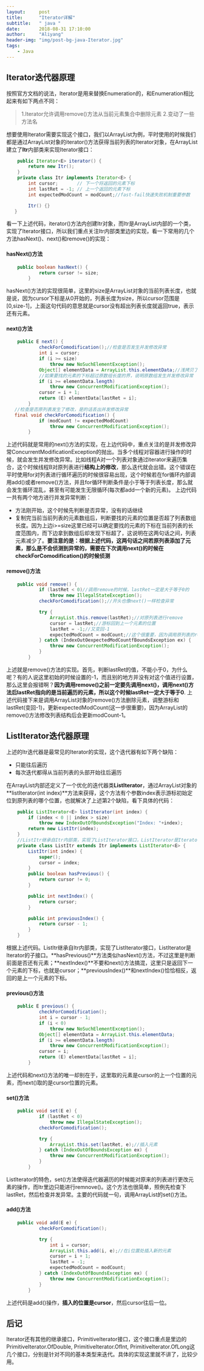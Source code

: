 ```yaml
---
layout:     post
title:      "Iterator详解"
subtitle:   " java "
date:       2018-08-31 17:10:00
author:     "Aliyang"
header-img: "img/post-bg-java-Iterator.jpg"
tags:
    - Java
---
```

## Iterator迭代器原理
按照官方文档的说法，Iterator是用来替换Enumeration的，和Enumeration相比起来有如下两点不同：
> 1.Iterator允许调用remove()方法从当前元素集合中删除元素
> 2.变动了一些方法名

想要使用Iterator需要实现这个接口，我们以ArrayList为例，平时使用的时候我们都是通过ArrayList对象的iterator()方法获得当前列表的Iterator对象，在ArrayList建立了**Itr**内部类来实现Iterator接口：
``` java
	public Iterator<E> iterator() {
        return new Itr();
    }
	private class Itr implements Iterator<E> {
        int cursor;       // 下一个将返回的元素下标
        int lastRet = -1; // 上一个返回的元素下标
        int expectedModCount = modCount;//fast-fail快速失败机制重要参数

        Itr() {}
   }
```
看一下上述代码，iterator()方法内创建Itr对象，而Itr是ArrayList内部的一个类，实现了Iterator接口，所以我们重点关注Itr内部类里边的实现，看一下常用的几个方法hasNext()、next()和remove()的实现：

#### hasNext()方法
``` java
	public boolean hasNext() {
            return cursor != size;
        }
```
hasNext()方法的实现很简单，这里的size是ArrayList对象的当前列表长度，也就是说，因为cursor下标是从0开始的，列表长度为size，所以cursor范围是[0,size-1]，上面这句代码的意思就是cursor没有超出列表长度就返回true，表示还有元素。

#### next()方法
``` java
	public E next() {
            checkForComodification();//检查是否发生并发修改异常
            int i = cursor;
            if (i >= size)
                throw new NoSuchElementException();
            Object[] elementData = ArrayList.this.elementData;//浅拷贝了一份原数组的所有元素
            //如果要找的元素的下标超过原数组长度的界，说明原数组发生并发修改异常
            if (i >= elementData.length)
                throw new ConcurrentModificationException();
            cursor = i + 1;
            return (E) elementData[lastRet = i];
        }
   //检查是否原列表发生了修改，是的话丢出并发修改异常
   final void checkForComodification() {
            if (modCount != expectedModCount)
                throw new ConcurrentModificationException();
        }
```
上述代码就是常用的next()方法的实现，在上边代码中，重点关注的是并发修改异常ConcurrentModificationException的抛出。当多个线程对容器进行操作的时候，就会发生并发修改异常。比如线程A对一个列表对象通过iterator来遍历集合，这个时候线程B对原列表进行**结构上的修改**，那么迭代就会出错。这个错误在平时使用for对列表进行循环遍历的时候很容易出现，这个时候若在for循环内部调用add()或者remove()方法，并且for循环判断条件是小于等于列表长度，那么就会发生循环混乱，甚至有可能发生无限循环(每次都add一个新的元素)。
上边代码一共有两个地方进行并发异常判断：

* 方法刚开始，这个时候先判断是否异常，没有的话继续
* 复制完当前当前列表的元素数组后，判断要找的元素的位置是否超了列表数组长度。因为上边i>=size这里已经可以确定要找的元素的下标在当前列表的长度范围内，而下边拿到数组后却发现下标超了，这说明在这两句话之间，列表元素减少了。**要注意的是：根据上述代码，这两句话之间若原列表添加了元素，那么是不会侦测到异常的，需要在下次调用next()的时候在checkForComodification()的时候侦测**

#### remove()方法
``` java
	public void remove() {
            if (lastRet < 0)//调用remove的时候，lastRet一定是大于等于0的
                throw new IllegalStateException();
            checkForComodification();//开头也像next()一样检查异常

            try {
                ArrayList.this.remove(lastRet);//对原列表进行remove
                cursor = lastRet;//游标回到上一个元素的位置
                lastRet = -1;//又变回-1
                expectedModCount = modCount;//这个很重要，因为调用原列表的remove方法后，modCount会-1，所以如果情况正常，expectedModCount和modCount的值必须相等的
            } catch (IndexOutOexpectedModCountfBoundsException ex) {
                throw new ConcurrentModificationException();
            }
        }
```
上述就是remove()方法的实现。首先，判断lastRet的值，不能小于0，为什么呢？有的人说这里初始的时候设置的-1，而且别的地方并没有对这个值进行设置，那么这里会报错啊？**因为调用remove()之前一定要先调用next()，调用next()方法后lastRet指向的是当前遍历的元素，所以这个时候lastRet一定大于等于0**.
上述代码接下来是调用ArrayList对象的remove()方法删除元素，调整游标和lastRet(变回-1)，更新expectedModCount(这一步很重要)，因为ArrayList的remove()方法修改列表结构后会更新modCount-1。

## ListIterator迭代器原理
上述的Itr迭代器是最常见的Iterator的实现，这个迭代器有如下两个缺陷：

* 只能往后遍历
* 每次迭代都得从当前列表的头部开始往后遍历

在ArrayList内部还定义了一个优化的迭代器类**ListIterator**，通过ArrayList对象的**listIterator(int index)**方法来获得，这个方法有个参数index表示游标初始定位到原列表的哪个位置，也就解决了上述第2个缺陷，看下具体的代码：
``` java
	public ListIterator<E> listIterator(int index) {
        if (index < 0 || index > size)
            throw new IndexOutOfBoundsException("Index: "+index);
        return new ListItr(index);
    }
    //ListItr继承自Itr内部类，实现了ListIterator接口，ListIterator是Iterator的子接口
    private class ListItr extends Itr implements ListIterator<E> {
        ListItr(int index) {
            super();
            cursor = index;
        }
        public boolean hasPrevious() {
            return cursor != 0;
        }

        public int nextIndex() {
            return cursor;
        }

        public int previousIndex() {
            return cursor - 1;
        }
    }
```
根据上述代码。ListItr继承自Itr内部类，实现了ListIterator接口，ListIterator是Iterator的子接口。**hasPrevious()**方法类似hasNext()方法，不过这里是判断前面是否还有元素；**nextIndex()**不要和next()方法搞混，这里只是返回下一个元素的下标，也就是cursor；**previousIndex()**和nextIndex()恰恰相反，返回的是上一个元素的下标。

#### previous()方法
``` java
	public E previous() {
            checkForComodification();
            int i = cursor - 1;
            if (i < 0)
                throw new NoSuchElementException();
            Object[] elementData = ArrayList.this.elementData;
            if (i >= elementData.length)
                throw new ConcurrentModificationException();
            cursor = i;
            return (E) elementData[lastRet = i];
        }
```
上述代码和next()方法的唯一却别在于，这里取的元素是cursor的上一个位置的元素，而next()取的是cursor位置的元素。

#### set()方法
``` java
	public void set(E e) {
            if (lastRet < 0)
                throw new IllegalStateException();
            checkForComodification();

            try {
                ArrayList.this.set(lastRet, e);//插入元素
            } catch (IndexOutOfBoundsException ex) {
                throw new ConcurrentModificationException();
            }
        }
```
ListIterator的特色，set()方法使得迭代器遍历的时候能对原来的列表进行更改元素的操作，而Itr里边只能进行remnove()。这个方法也很简单，照例先检查下lastRet，然后检查并发异常。主要的代码就一句，调用ArrayList的set()方法。

#### add()方法
``` java
	public void add(E e) {
            checkForComodification();

            try {
                int i = cursor;
                ArrayList.this.add(i, e);//在i位置处插入新的元素
                cursor = i + 1;
                lastRet = -1;
                expectedModCount = modCount;
            } catch (IndexOutOfBoundsException ex) {
                throw new ConcurrentModificationException();
            }
        }
```
上述代码是add()操作，**插入的位置是cursor**，然后cursor往后一位。

## 后记
Iterator还有其他的继承接口，PrimitiveIterator接口，这个接口重点是里边的PrimitiveIterator.OfDouble, PrimitiveIterator.OfInt, PrimitiveIterator.OfLong这几个接口，分别是针对不同的基本类型来迭代。具体的实现这里就不讲了，比较少用。
